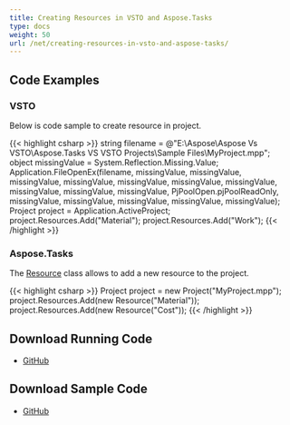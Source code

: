 ```yaml
---
title: Creating Resources in VSTO and Aspose.Tasks
type: docs
weight: 50
url: /net/creating-resources-in-vsto-and-aspose-tasks/
---
```


## **Code Examples**
### **VSTO**
Below is code sample to create resource in project.

{{< highlight csharp >}}
string filename = @"E:\Aspose\Aspose Vs VSTO\Aspose.Tasks VS VSTO Projects\Sample Files\MyProject.mpp";
object missingValue = System.Reflection.Missing.Value;
Application.FileOpenEx(filename,
    missingValue, missingValue, missingValue, missingValue,
    missingValue, missingValue, missingValue, missingValue,
    missingValue, missingValue, PjPoolOpen.pjPoolReadOnly,
    missingValue, missingValue, missingValue, missingValue,
    missingValue);
Project project = Application.ActiveProject;
project.Resources.Add("Material");
project.Resources.Add("Work");
{{< /highlight >}}

### **Aspose.Tasks**
The [Resource](https://apireference.aspose.com/tasks/net/aspose.tasks/resource) class allows to add a new resource to the project.

{{< highlight csharp >}}
Project project = new Project("MyProject.mpp");
project.Resources.Add(new Resource("Material"));
project.Resources.Add(new Resource("Cost"));
{{< /highlight >}}

## **Download Running Code**
- [GitHub](https://github.com/aspose-tasks/Aspose.Tasks-for-.NET/tree/master/Plugins/Aspose.Tasks%20Vs%20VSTO/Code%20Comparison/Creating%20Resources)
## **Download Sample Code**
- [GitHub](https://github.com/aspose-tasks/Aspose.Tasks-for-.NET/releases/tag/AsposeTaskNETVsVSTOProjectv1.1)
